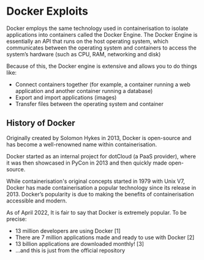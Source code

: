 # Docker Exploits

Docker employs the same technology used in containerisation to isolate applications into containers called the Docker Engine. The Docker Engine is essentially an API that runs on the host operating system, which communicates between the operating system and containers to access the system’s hardware (such as CPU, RAM, networking and disk)

Because of this, the Docker engine is extensive and allows you to do things like:

- Connect containers together (for example, a container running a web application and another container running a database)
- Export and import applications (images)
- Transfer files between the operating system and container

## History of Docker
Originally created by Solomon Hykes in 2013, Docker is open-source and has become a well-renowned name within containerisation.

Docker started as an internal project for dotCloud (a PaaS provider), where it was then showcased in PyCon in 2013 and then quickly made open-source.

While containerisation's original concepts started in 1979 with Unix V7, Docker has made containerisation a popular technology since its release in 2013. Docker’s popularity is due to making the benefits of containerisation accessible and modern.

As of April 2022, It is fair to say that Docker is extremely popular. To be precise:
- 13 million developers are using Docker [1]
- There are 7 million applications made and ready to use with Docker [2]
- 13 billion applications are downloaded monthly! [3]
- …and this is just from the official repository

